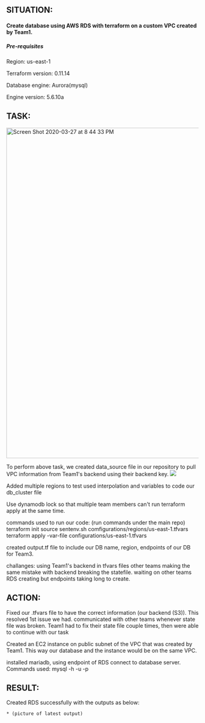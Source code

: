 
## SITUATION:

 #### Create database using AWS RDS with terraform on a custom VPC created by Team1.
 ##### Pre-requisites
   Region: us-east-1
   
   Terraform version: 0.11.14
   
   Database engine: Aurora(mysql) 
   
   Engine version: 5.6.10a 
  

## TASK:
  <img width="865" alt="Screen Shot 2020-03-27 at 8 44 33 PM" src="https://user-images.githubusercontent.com/59778896/77811007-f016e580-706d-11ea-9373-32c8ac97993b.png">
  
  To perform above task, we created data_source file in our repository to pull VPC information from Team1's backend using their backend key. 
 ![](images/https://files.slack.com/files-pri/T3KACT7EH-F010YN5A2QG/screenshot_216.png)

Added multiple regions to test
used interpolation and variables to code our db_cluster file

Use dynamodb lock so that multiple team members can't run terraform apply at the same time. 

commands used to run our code: (run commands under the main repo)
terraform init
source sentenv.sh comfigurations/regions/us-east-1.tfvars
terraform apply -var-file configurations/us-east-1.tfvars

created output.tf file to include our DB name, region, endpoints of our DB for Team3. 


challanges:
using Team1's backend in tfvars files
other teams making the same mistake with backend breaking the statefile.
waiting on other teams 
RDS creating but endpoints taking long to create. 


## ACTION:
  
  Fixed our .tfvars file to have the correct information (our backend (S3)). This resolved 1st issue we had.
  communicated with other teams whenever state file was broken. 
  Team1 had to fix their state file couple times, then were able to continue with our task

  Created an EC2 instance on public subnet of the VPC that was created by Team1. This way our database and the instance would be on the same VPC. 

  installed mariadb, using endpoint of RDS connect to database server. Commands used:
     mysql -h <RDS endpoint> -u <mysqlusername> -p 


## RESULT: 

Created RDS successfully with the outputs as below:


    * (picture of latest output)

